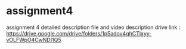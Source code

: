 # assignment4

assignment 4 detailed description file and video description drive link : https://drive.google.com/drive/folders/1p5adov4qhCTIxyy-vOLFWpO4CwNDI1Q5
